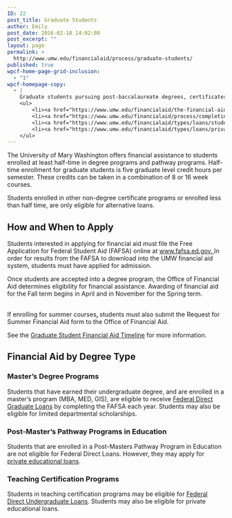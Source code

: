 ```yaml
---
ID: 22
post_title: Graduate Students
author: Emily
post_date: 2016-02-10 14:02:08
post_excerpt: ""
layout: page
permalink: >
  http://www.umw.edu/financialaid/process/graduate-students/
published: true
wpcf-home-page-grid-inclusion:
  - "1"
wpcf-homepage-copy:
  - |
    Graduate students pursuing post-baccalaureate degrees, certificates, and licensing have different financial aid requirements and options.
    <ul>
    	<li><a href="https://www.umw.edu/financialaid/the-financial-aid-process/timelines/graduate-student/">Graduate Student Timeline</a></li>
    	<li><a href="https://www.umw.edu/financialaid/process/completing-the-fafsa/">Completing the FAFSA</a></li>
    	<li><a href="https://www.umw.edu/financialaid/types/loans/student-loans/">Federal Direct Student Loans</a></li>
    	<li><a href="https://www.umw.edu/financialaid/types/loans/private/">Private Educational Loans</a></li>
    </ul>
---
```

The University of Mary Washington offers financial assistance to students enrolled at least half-time in degree programs and pathway programs. Half-time enrollment for graduate students is five graduate level credit hours per semester. These credits can be taken in a combination of 8 or 16 week courses.

Students enrolled in other non-degree certificate programs or enrolled less than half time, are only eligible for alternative loans.
<h2>How and When to Apply</h2>
Students interested in applying for financial aid must file the Free Application for Federal Student Aid (FAFSA) online at <a href="http://www.fafsa.ed.gov/">www.fafsa.ed.gov. </a>In order for results from the FAFSA to download into the UMW financial aid system, students must have applied for admission.

Once students are accepted into a degree program, the Office of Financial Aid determines eligibility for financial assistance. Awarding of financial aid for the Fall term begins in April and in November for the Spring term. <strong>                                                                  </strong>

If enrolling for summer courses<strong>, </strong>students must also submit the Request for Summer Financial Aid form to the Office of Financial Aid.

See the <a href="http://www.umw.edu/financialaid/process/timelines/graduate-student/">Graduate Student Financial Aid Timeline</a> for more information.
<h2>Financial Aid by Degree Type</h2>
<h3>Master’s Degree Programs</h3>
Students that have earned their undergraduate degree, and are enrolled in a master’s program (MBA, MED, GIS), are eligible to receive <a href="http://www.umw.edu/financialaid/types/loans/student-loans/">Federal Direct Graduate Loans</a> by completing the FAFSA each year. Students may also be eligible for limited departmental scholarships.
<h3>Post-Master’s Pathway Programs in Education</h3>
Students that are enrolled in a Post-Masters Pathway Program in Education are not eligible for Federal Direct Loans. However, they may apply for <a href="http://www.umw.edu/financialaid/types/loans/private/">private educational loans</a>.
<h3>Teaching Certification Programs</h3>
Students in teaching certification programs may be eligible for <a href="http://www.umw.edu/financialaid/types/loans/student-loans/">Federal Direct Undergraduate Loans</a>. Students may also be eligible for private educational loans.